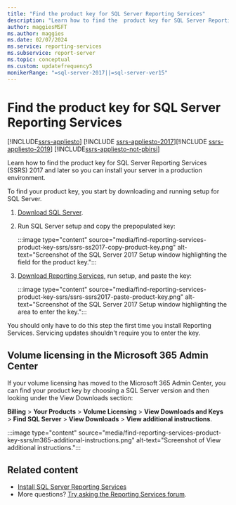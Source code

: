 ```yaml
---
title: "Find the product key for SQL Server Reporting Services"
description: "Learn how to find the  product key for SQL Server Reporting Services (SSRS) 2017 and 2019 so you can install your server in a production environment."
author: maggiesMSFT
ms.author: maggies
ms.date: 02/07/2024
ms.service: reporting-services
ms.subservice: report-server
ms.topic: conceptual
ms.custom: updatefrequency5
monikerRange: "=sql-server-2017||=sql-server-ver15"
---
```

# Find the product key for SQL Server Reporting Services

[!INCLUDE[ssrs-appliesto](../../includes/ssrs-appliesto.md)] [!INCLUDE [ssrs-appliesto-2017](../../includes/ssrs-appliesto-2017.md)][!INCLUDE [ssrs-appliesto-2019](../../includes/ssrs-appliesto-2019.md)] [!INCLUDE[ssrs-appliesto-not-pbirsi](../../includes/ssrs-appliesto-not-pbirs.md)]

Learn how to find the  product key for SQL Server Reporting Services (SSRS) 2017 and later so you can install your server in a production environment.

To find your product key, you start by downloading and running setup for SQL Server.

1. [Download SQL Server](../../database-engine/install-windows/install-sql-server.md).
1. Run SQL Server setup and copy the prepopulated key:

    :::image type="content" source="media/find-reporting-services-product-key-ssrs/ssrs-ss2017-copy-product-key.png" alt-text="Screenshot of the SQL Server 2017 Setup window highlighting the field for the product key.":::

1. [Download Reporting Services](install-reporting-services.md), run setup, and paste the key:

    :::image type="content" source="media/find-reporting-services-product-key-ssrs/ssrs-ssrs2017-paste-product-key.png" alt-text="Screenshot of the SQL Server 2017 Setup window highlighting the area to enter the key.":::

You should only have to do this step the first time you install Reporting Services. Servicing updates shouldn't require you to enter the key.

## Volume licensing in the Microsoft 365 Admin Center
If your volume licensing has moved to the Microsoft 365 Admin Center, you can find your product key by choosing a SQL Server version and then looking under the View Downloads section:

**Billing** > **Your Products** > **Volume Licensing** > **View Downloads and Keys** > **Find SQL Server** > **View Downloads** > **View additional instructions**.

:::image type="content" source="media/find-reporting-services-product-key-ssrs/m365-additional-instructions.png" alt-text="Screenshot of View additional instructions.":::

## Related content

- [Install SQL Server Reporting Services](install-reporting-services.md)
- More questions? [Try asking the Reporting Services forum](https://go.microsoft.com/fwlink/?LinkId=620231).
